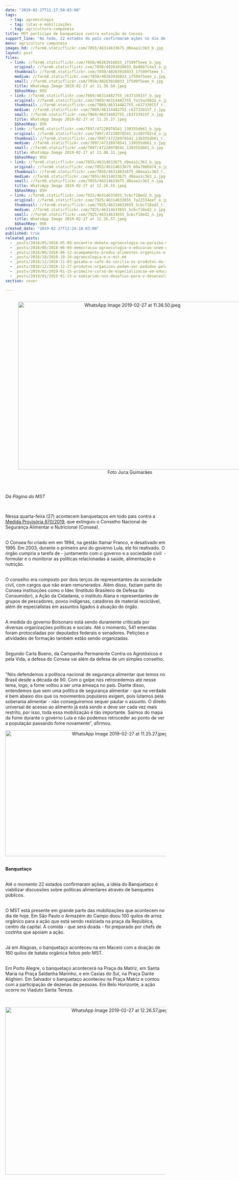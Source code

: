 ```yaml
---
date: "2019-02-27T11:17:50-03:00"
tags:
  - tag: agroecologia
  - tag: lutas-e-mobilizações
  - tag: agricultura-camponesa
title: MST participa de banquetaço contra extinção do Consea
support_line: "Ao todo, 22 estados do país confirmaram ações no dia de hoje "
menu: agricultura camponesa
images_hd: //farm8.staticflickr.com/7855/46314633675_d8eaa1c363_b.jpg
layout: post
files:
  - link: //farm8.staticflickr.com/7850/40263916033_1f599f5eee_b.jpg
    original: //farm8.staticflickr.com/7850/40263916033_8a96b7c4e3_o.jpg
    thumbnail: //farm8.staticflickr.com/7850/40263916033_1f599f5eee_t.jpg
    medium: //farm8.staticflickr.com/7850/40263916033_1f599f5eee_z.jpg
    small: //farm8.staticflickr.com/7850/40263916033_1f599f5eee_n.jpg
    title: WhatsApp Image 2019-02-27 at 11.36.50.jpeg
    $$hashKey: 05O
  - link: //farm8.staticflickr.com/7869/46314482755_c63733915f_b.jpg
    original: //farm8.staticflickr.com/7869/46314482755_7a15a2d82a_o.jpg
    thumbnail: //farm8.staticflickr.com/7869/46314482755_c63733915f_t.jpg
    medium: //farm8.staticflickr.com/7869/46314482755_c63733915f_z.jpg
    small: //farm8.staticflickr.com/7869/46314482755_c63733915f_n.jpg
    title: WhatsApp Image 2019-02-27 at 11.25.27.jpeg
    $$hashKey: 05R
  - link: //farm8.staticflickr.com/7897/47228978541_130355db61_b.jpg
    original: //farm8.staticflickr.com/7897/47228978541_2cd83f02cd_o.jpg
    thumbnail: //farm8.staticflickr.com/7897/47228978541_130355db61_t.jpg
    medium: //farm8.staticflickr.com/7897/47228978541_130355db61_z.jpg
    small: //farm8.staticflickr.com/7897/47228978541_130355db61_n.jpg
    title: WhatsApp Image 2019-02-27 at 12.08.31.jpeg
    $$hashKey: 05U
  - link: //farm8.staticflickr.com/7855/46314633675_d8eaa1c363_b.jpg
    original: //farm8.staticflickr.com/7855/46314633675_60a7066d74_o.jpg
    thumbnail: //farm8.staticflickr.com/7855/46314633675_d8eaa1c363_t.jpg
    medium: //farm8.staticflickr.com/7855/46314633675_d8eaa1c363_z.jpg
    small: //farm8.staticflickr.com/7855/46314633675_d8eaa1c363_n.jpg
    title: WhatsApp Image 2019-02-27 at 12.26.55.jpeg
    $$hashKey: 05H
  - link: //farm8.staticflickr.com/7925/46314633655_5cbcf18ed2_b.jpg
    original: //farm8.staticflickr.com/7925/46314633655_7a22334eef_o.jpg
    thumbnail: //farm8.staticflickr.com/7925/46314633655_5cbcf18ed2_t.jpg
    medium: //farm8.staticflickr.com/7925/46314633655_5cbcf18ed2_z.jpg
    small: //farm8.staticflickr.com/7925/46314633655_5cbcf18ed2_n.jpg
    title: WhatsApp Image 2019-02-27 at 12.26.57.jpeg
    $$hashKey: 05K
created_date: "2019-02-27T12:24:18-03:00"
published: true
releated_posts:
  - _posts/2018/05/2018-05-09-encontro-debate-agroecologia-na-paraiba.md
  - _posts/2018/06/2018-06-04-democracia-agroecologia-e-educacao-unem-campo-e-cidade-nas-ruas-de-belo-horizonte.md
  - _posts/2018/06/2018-06-12-acampamento-produz-alimentos-organicos-e-livres-de-veneno.md
  - _posts/2018/10/2018-10-24-agroecologia-e-o-mst.md
  - _posts/2018/11/2018-11-03-goiaba-e-cafe-da-cecilia-os-produtos-da-feira-da-reforma-agraria-de-bauru.md
  - _posts/2018/12/2018-12-27-produtos-organicos-podem-ser-pedidos-pelo-whatsapp-em-sao-paulo.md
  - _posts/2019/01/2019-01-15-primeiro-curso-de-especializacao-em-educacao-e-agroecologia-acontece-no-extremo-sul-da-bahia.md
  - _posts/2019/01/2019-01-23-o-semiarido-nos-desafios-para-o-desenvolvimento-agrario-em-pernambuco.md
section: cover

---
```

<div style="text-align:center">
<figure class="image" style="display:inline-block"><img alt="WhatsApp Image 2019-02-27 at 11.36.50.jpeg" height="525" src="//farm8.staticflickr.com/7850/40263916033_1f599f5eee_b.jpg" width="700" />
<figcaption>Foto Juca Guimar&atilde;es</figcaption>
</figure>
</div>

<p>&nbsp;</p>

<p><em>Da P&aacute;gina do MST&nbsp;</em></p>

<p>&nbsp;</p>

<p>Nessa quarta-feira (27) acontecem banqueta&ccedil;os em todo pa&iacute;s contra a <a href="http://www.planalto.gov.br/ccivil_03/_Ato2019-2022/2019/Mpv/mpv870.htm">Medida Provis&oacute;ria 870/2019</a>, que extinguiu&nbsp;o Conselho Nacional de Seguran&ccedil;a Alimentar e Nutricional (Consea).&nbsp;</p>

<p><br />
O Consea foi criado em&nbsp;em 1994, na gest&atilde;o Itamar Franco, e desativado em 1995. Em 2003, durante o primeiro ano do governo Lula, ele&nbsp;foi&nbsp;reativado. O &oacute;rg&atilde;o cumpria a tarefa&nbsp;de - juntamento com o governo e a sociedade civil&nbsp; - formular&nbsp;e o monitorar&nbsp;as&nbsp;pol&iacute;ticas relacionadas &agrave; sa&uacute;de, alimenta&ccedil;&atilde;o e nutri&ccedil;&atilde;o.</p>

<p><br />
O conselho era composto por dois ter&ccedil;os de representantes da sociedade civil, com cargos que n&atilde;o eram remunerados. Al&eacute;m disso, faziam parte do Consea institui&ccedil;&otilde;es como o Idec (Instituto Brasileiro de Defesa do Consumidor), a A&ccedil;&atilde;o da Cidadania, o instituto Alana e representantes de grupos de pescadores, povos ind&iacute;genas, catadores de material recicl&aacute;vel, al&eacute;m de especialistas em assuntos ligados &agrave; atua&ccedil;&atilde;o do &oacute;rg&atilde;o.</p>

<p><br />
A medida do governo Bolsonaro est&aacute; sendo&nbsp;duramente criticada por diversas organiza&ccedil;&otilde;es pol&iacute;ticas e sociais. At&eacute; o momento,&nbsp;541 emendas foram protocoladas por deputados federais e senadores. Peti&ccedil;&otilde;es e atividades de forma&ccedil;&atilde;o tamb&eacute;m est&atilde;o sendo organizadas.&nbsp;</p>

<p><br />
Segundo&nbsp;Carla Bueno, da Campanha Permanente Contra os Agrot&oacute;xicos e pela Vida, a defesa do Consea vai al&eacute;m da defesa de um simples conselho.</p>

<p><br />
&quot;N&oacute;s defendemos a pol&iacute;toca nacional de seguran&ccedil;a alimentar que temos no Brasil desde a d&eacute;cada de 90. Com o golpe n&oacute;s retrocedemos at&eacute; nesse tema, logo, a fome voltou a ser uma amea&ccedil;a no pa&iacute;s. Diante disso, entendemos que sem uma pol&iacute;tica de seguran&ccedil;a alimentar - que na verdade &eacute; bem abaixo dos que os movimentos populares exigem, pois lutamos pela soberania alimentar - n&atilde;o conseguiremos sequer pautar o assunto. O direito universal de acesso ao alimento j&aacute; est&aacute; sendo e deve ser cada vez mais restrito, por isso, toda essa mobiliza&ccedil;&atilde;o &eacute; t&atilde;o importante. Sa&iacute;mos do mapa da fome durante o governo Lula e n&atilde;o podemos retroceder ao ponto de ver a popula&ccedil;&atilde;o passando fome novamente&quot;, afirmou.</p>

<p style="text-align:center"><img alt="WhatsApp Image 2019-02-27 at 11.25.27.jpeg" height="394" src="//farm8.staticflickr.com/7869/46314482755_c63733915f_b.jpg" width="700" /></p>

<p><br />
<strong>Banqueta&ccedil;o&nbsp;</strong></p>

<p><br />
At&eacute; o momento 22 estados confirmaram a&ccedil;&otilde;es, a&nbsp;ideia do&nbsp;Banqueta&ccedil;o&nbsp;&eacute; viabilizar discuss&otilde;es sobre pol&iacute;ticas alimentares atrav&eacute;s de banquetes p&uacute;blicos.</p>

<p><br />
O MST est&aacute; presente em grande parte das mobiliza&ccedil;&otilde;es que acontecem no dia de hoje. Em S&atilde;o Paulo o Armaz&eacute;m do Campo doou 100 quilos de arroz org&acirc;nico para a a&ccedil;&atilde;o que est&aacute; sendo realziada&nbsp;na pra&ccedil;a da Rep&uacute;blica, centro da capital. A comida - que ser&aacute; doada - foi preparado por chefs de cozinha que apoiam a a&ccedil;&atilde;o.&nbsp;</p>

<p><br />
J&aacute; em Alagoas, o banqueta&ccedil;o aconteceu na em Macei&oacute; com a doa&ccedil;&atilde;o de 160 quilos de batata org&acirc;nica feitos pelo MST.&nbsp;</p>

<p><br />
Em Porto Alegre, o banqueta&ccedil;o acontecer&aacute;&nbsp;na Pra&ccedil;a da Matriz,&nbsp;em Santa Maria na Pra&ccedil;a Saldanha Marinho, e&nbsp;em Caxias do Sul, na Pra&ccedil;a Dante Alighieri. Em Salvador o banqueta&ccedil;o&nbsp;aconteceu na Pra&ccedil;a Matriz e contou com a participa&ccedil;&atilde;o de dezenas de pessoas. Em Belo Horizonte, a a&ccedil;&atilde;o ocorre no Viaduto Santa Tereza.&nbsp;</p>

<p>&nbsp;</p>

<p style="text-align:center"><img alt="WhatsApp Image 2019-02-27 at 12.26.57.jpeg" height="525" src="//farm8.staticflickr.com/7925/46314633655_5cbcf18ed2_b.jpg" width="700" /></p>

<p>&nbsp;</p>

<p>&nbsp;</p>

<p>&nbsp;</p>

<p><span style="font-family: Tahoma, Geneva, sans-serif; font-size: 14px; text-align: justify;">&nbsp;</span></p>
